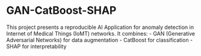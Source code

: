 # GAN-CatBoost-SHAP
This project presents a reproducible AI Application for anomaly detection in Internet of Medical Things (IoMT) networks. It combines: - GAN (Generative Adversarial Networks) for data augmentation - CatBoost for classification - SHAP for interpretability
